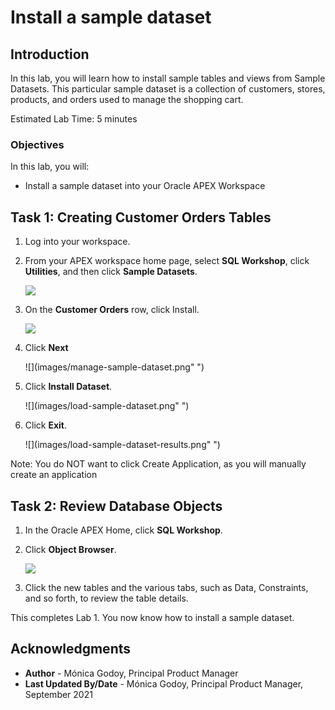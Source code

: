 # Install a sample dataset

## Introduction

In this lab, you will learn how to install sample tables and views from Sample Datasets. This particular sample dataset is a collection of customers, stores, products, and orders used to manage the shopping cart.

Estimated Lab Time: 5 minutes

### Objectives
In this lab, you will:
- Install a sample dataset into your Oracle APEX Workspace

## Task 1: Creating Customer Orders Tables
1. Log into your workspace.
2. From your APEX workspace home page, select **SQL Workshop**, click **Utilities**, and then click **Sample Datasets**.

    ![](images/naviagate-sample-dataset.png " ")

3. On the **Customer Orders** row, click Install.

    ![](images/Select-Sample-Dataset.png " ")

4. Click **Next**

    ![](images/manage-sample-dataset.png" ")

5. Click **Install Dataset**.

    ![](images/load-sample-dataset.png" ")

6. Click **Exit**.

    ![](images/load-sample-dataset-results.png" ")

Note: You do NOT want to click Create Application, as you will manually create an application 

## Task 2: Review Database Objects

1. In the Oracle APEX Home, click **SQL Workshop**.

2. Click **Object Browser**.

    ![](images/object-browser.png " ")

3. Click the new tables and the various tabs, such as Data, Constraints, and so forth, to review the table details.


This completes Lab 1. You now know how to install a sample dataset.

## **Acknowledgments**

- **Author** - Mónica Godoy, Principal Product Manager
- **Last Updated By/Date** - Mónica Godoy, Principal Product Manager, September 2021

